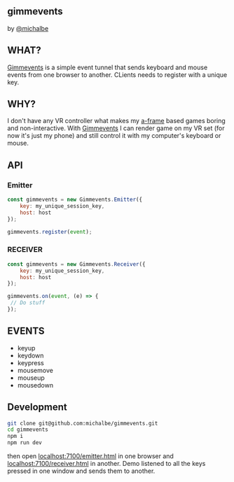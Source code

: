 gimmevents
---
by [@michalbe](http://github.com/michalbe)

## WHAT?
[Gimmevents](https://github.com/michalbe/gimmevents) is a simple event tunnel that sends keyboard and mouse events from one browser to another. CLients needs to register with a unique key.

## WHY?
I don't have any VR controller what makes my [a-frame](https://github.com/aframevr/aframe) based games boring and non-interactive. With [Gimmevents](https://github.com/michalbe/gimmevents) I can render game on my VR set (for now it's just my phone) and still control it with my computer's keyboard or mouse.

## API
### Emitter
```javascript
const gimmevents = new Gimmevents.Emitter({
	key: my_unique_session_key,
	host: host
});

gimmevents.register(event);
```

### RECEIVER
```javascript
const gimmevents = new Gimmevents.Receiver({
	key: my_unique_session_key,
	host: host
});

gimmevents.on(event, (e) => {
 // Do stuff
});
```

## EVENTS
  - keyup
  - keydown
  - keypress
  - mousemove
  - mouseup
  - mousedown

## Development

```bash
git clone git@github.com:michalbe/gimmevents.git
cd gimmevents
npm i
npm run dev
```

then open [localhost:7100/emitter.html](http://localhost:7100/emitter.html) in one browser and [localhost:7100/receiver.html](http://localhost:7100/receiver.html) in another. Demo listened to all the keys pressed in one window and sends them to another.
